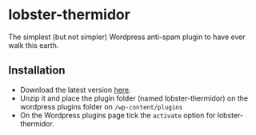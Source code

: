 lobster-thermidor
=================

The simplest (but not simpler) Wordpress anti-spam plugin to have ever walk this earth.

## Installation

* Download the latest version [here](https://github.com/imagentleman/lobster-thermidor/archive/master.zip).
* Unzip it and place the plugin folder (named lobster-thermidor) on the wordpress plugins folder on `/wp-content/plugins`
* On the Wordpress plugins page tick the `activate` option for lobster-thermidor.
